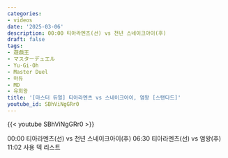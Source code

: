 ```yaml
---
categories:
- videos
date: '2025-03-06'
description: 00:00 티아라멘츠(선) vs 천년 스네이크아이(후)
draft: false
tags:
- 遊戯王
- マスターデュエル
- Yu-Gi-Oh
- Master Duel
- 마듀
- MD
- 유희왕
title: '[마스터 듀얼] 티아라멘츠 vs 스네이크아이, 염왕 [스탠다드]'
youtube_id: SBhViNgGRr0
---
```



{{< youtube SBhViNgGRr0 >}}

00:00 티아라멘츠(선) vs 천년 스네이크아이(후)
06:30 티아라멘츠(선) vs 염왕(후)
11:02 사용 덱 리스트